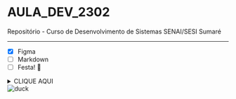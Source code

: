 # AULA_DEV_2302

Repositório - Curso de Desenvolvimento de Sistemas SENAI/SESI Sumaré

***

- [x] Figma
- [ ] Markdown
- [ ] Festa! :tada:

<details><summary>CLIQUE AQUI</summary>
<p>

#### Surpresa!
<img src="/img/01.gif" alt="surprise" width="100"/>
  
***

</p>
</details>

<img src="https://media.giphy.com/media/IeCh8OHw1wOFbdk4FJ/giphy.gif" alt="duck" width="300"/>
